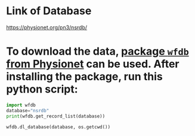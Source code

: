 # Link of Database
https://physionet.org/pn3/nsrdb/

# To download the data, [package `wfdb` from Physionet](https://github.com/MIT-LCP/wfdb-python) can be used. After installing the package, run this python script:
```python
import wfdb
database="nsrdb"
print(wfdb.get_record_list(database))

wfdb.dl_database(database, os.getcwd())
```
